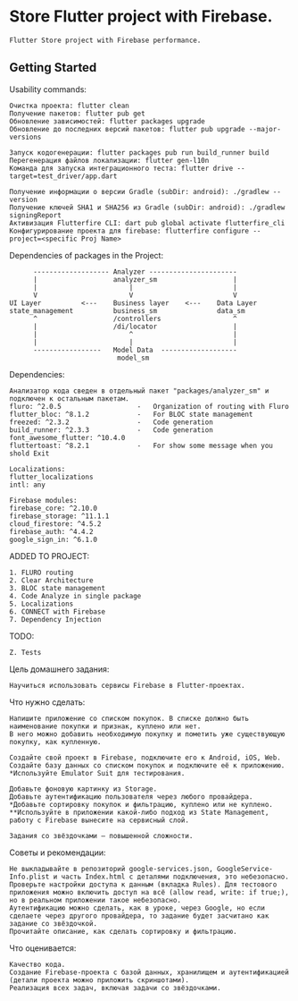 # Store Flutter project with Firebase.

    Flutter Store project with Firebase performance.

## Getting Started

Usability commands:

    Очистка проекта: flutter clean
    Получение пакетов: flutter pub get
    Обновление зависимостей: flutter packages upgrade
    Обновление до последних версий пакетов: flutter pub upgrade --major-versions

    Запуск кодогенерации: flutter packages pub run build_runner build
    Перегенерация файлов локализации: flutter gen-l10n
    Команда для запуска интеграционного теста: flutter drive --target=test_driver/app.dart

    Получение информации о версии Gradle (subDir: android): ./gradlew --version
    Получение ключей SHA1 и SHA256 из Gradle (subDir: android): ./gradlew signingReport
    Активизация Flutterfire CLI: dart pub global activate flutterfire_cli
    Конфигурирование проекта для firebase: flutterfire configure --project=<specific Proj Name>

Dependencies of packages in the Project:

          ------------------- Analyzer ----------------------
          |                   analyzer_sm                   |
          |                       |                         |
          V                       V                         V
    UI Layer          <---    Business layer    <---    Data Layer
    state_management          business_sm               data_sm
          ^                   /controllers                  ^  
          |                   /di/locator                   |
          |                       ^                         |
          |                       |                         |
          -----------------   Model Data  -------------------
                               model_sm

Dependencies:

    Анализатор кода сведен в отдельный пакет "packages/analyzer_sm" и подключен к остальным пакетам.
    fluro: ^2.0.5                   -   Organization of routing with Fluro
    flutter_bloc: ^8.1.2            -   For BLOC state management
    freezed: ^2.3.2                 -   Code generation
    build_runner: ^2.3.3            -   Code generation
    font_awesome_flutter: ^10.4.0
    fluttertoast: ^8.2.1            -   For show some message when you shold Exit  

    Localizations:
    flutter_localizations
    intl: any

    Firebase modules:
    firebase_core: ^2.10.0
    firebase_storage: ^11.1.1 
    cloud_firestore: ^4.5.2
    firebase_auth: ^4.4.2
    google_sign_in: ^6.1.0
    

ADDED TO PROJECT:

    1. FLURO routing
    2. Clear Architecture
    3. BLOC state management
    4. Code Analyze in single package
    5. Localizations
    6. CONNECT with Firebase
    7. Dependency Injection

TODO:
 
    Z. Tests


Цель домашнего задания: 

    Научиться использовать сервисы Firebase в Flutter-проектах.

Что нужно сделать:
    
    Напишите приложение со списком покупок. В списке должно быть наименование покупки и признак, куплено или нет. 
    В него можно добавить необходимую покупку и пометить уже существующую покупку, как купленную.

    Создайте свой проект в Firebase, подключите его к Android, iOS, Web.
    Создайте базу данных со списком покупок и подключите её к приложению. 
    *Используйте Emulator Suit для тестирования.

    Добавьте фоновую картинку из Storage.
    Добавьте аутентификацию пользователя через любого провайдера.
    *Добавьте сортировку покупок и фильтрацию, куплено или не куплено.
    **Используйте в приложении какой-либо подход из State Management, работу с Firebase вынесите на сервисный слой.

    Задания со звёздочками — повышенной сложности.

Советы и рекомендации:

    Не выкладывайте в репозиторий google-services.json, GoogleService-Info.plist и часть Index.html с деталями подключения, это небезопасно.
    Проверьте настройки доступа к данным (вкладка Rules). Для тестового приложения можно включить доступ на всё (allow read, write: if true;), но в реальном приложении такое небезопасно.
    Аутентификацию можно сделать, как в уроке, через Google, но если сделаете через другого провайдера, то задание будет засчитано как задание со звёздочкой.
    Прочитайте описание, как сделать сортировку и фильтрацию.

Что оценивается:

    Качество кода.
    Создание Firebase-проекта с базой данных, хранилищем и аутентификацией (детали проекта можно приложить скриншотами).
    Реализация всех задач, включая задачи со звёздочками.